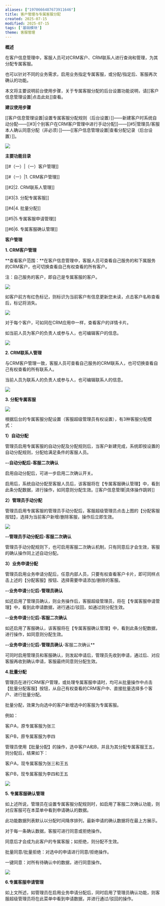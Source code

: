 ```yaml
---
aliases: ["1970666487673911646"]
title: 客户管理与专属客服分配
created: 2025-07-15
modified: 2025-07-15
tags: ['基础模块']
theme: 客服管理
---
```


**概述**

在客户信息管理中，客服人员可对CRM客户、CRM联系人进行查询和管理，为其分配专属客服。

也可以针对不同的业务需求，启用业务指定专属客服，或分配/指定后、客服再次确认的功能。

本文将主要说明前台使用步骤，关于专属客服分配的后台设置功能说明，请[[客户信息管理设置|点击此处]]查看。

**建议使用步骤**

[[客户信息管理设置|设置专属客服分配规则（后台设置）]]——新建客户时系统自动分配——[[#3|个别客户在CRM客户管理中进行手动分配]]——[[#5|管理员/客服本人确认同意分配（非必须）]]——[[客户信息管理设置|查看分配记录（后台设置）]]。

![](https://myhelpdoc.oss-cn-heyuan.aliyuncs.com/mdimages/5d3c7e2bf43e7b780ae66b9b6135c94b.jpg)

**主要功能目录**

[[#（一）|（一）客户管理]]

[[#（一）|1. CRM客户管理]]

[[#2|2. CRM联系人管理]]

[[#3|3. 分配专属客服]]

[[#4|4. 批量分配]]

[[#5|5.专属客服申请管理]]

[[#6|6. 专属客服确认管理]]

**客户管理**

**1. CRM客户管理**

**查看客户范围：**在客户信息管理中，客服人员可查看自己服务的和下属服务的CRM客户，也可切换查看自己有权查看的所有客户。

注：自己服务的客户，即自己是专属客服的客户。

![](https://myhelpdoc.oss-cn-heyuan.aliyuncs.com/mdimages/45aff3ce2a904e53076d73cdac52c7de.jpg)

如客户前方有红色标记，则标识为当前客户有信息更新您未读，点击客户名称查看后，标记将消失。

![](https://myhelpdoc.oss-cn-heyuan.aliyuncs.com/mdimages/6c4e98e09d1945ca63a18640089dbb40.jpg)

对于每个客户，可如同在CRM应用中一样，查看客户的详情卡片。

如当前人员为客户的负责人或参与人，也可编辑客户的信息。

![](https://myhelpdoc.oss-cn-heyuan.aliyuncs.com/mdimages/79fa69ecaaaed2600082e0eb84908d98.jpg)

**2. CRM联系人管理**

与CRM客户管理一致，客服人员可查看自己服务的CRM联系人，也可切换查看自己有权查看的所有联系人。

当前人员为联系人的负责人或参与人，也可编辑联系人的信息。

![](https://myhelpdoc.oss-cn-heyuan.aliyuncs.com/mdimages/b353dec1b561c893fcb11a0706647da8.jpg)

**3. 分配专属客服**

![](https://myhelpdoc.oss-cn-heyuan.aliyuncs.com/mdimages/59133e47bdc966af64442b8b609e21a4.jpg)

根据后台的专属客服分配设置（客服超级管理员有权设置），有3种客服分配模式：

**1）自动分配**

管理员启用专属客服的自动分配及分配规则后，当客户新建完成，系统即按设置的自动分配规则，分配给满足条件的客服人员。

**--自动分配后-客服二次确认**

启用自动分配后，可进一步启用二次确认开关。

启用后，系统自动分配至客服人员后，该客服将在【专属客服确认管理】中，看到此条分配数据，进行操作，如同意则分配生效。[[客户信息管理|具体操作跳转]]

**2）管理员手动分配**

管理员启用专属客服的管理员手动分配后，客服超级管理员点击上图的【分配客服按钮】，选择为当前客户新增/删除客服，操作后立即生效。

![](https://myhelpdoc.oss-cn-heyuan.aliyuncs.com/mdimages/2194719aa8ddeb4cca8e05f6755c79ba.jpg)

**--**管理员手动分配**后-客服二次确认**

管理员手动分配规则下，也可启用客服二次确认机制，只有同意后才会生效，客服的确认操作同上述自动分配。

**3）业务申请分配**

管理员启用业务申请分配后，任意内部人员，只要有权查看客户卡片，即可同样点击上述的【分配客服】按钮、选择需要申请添加/删除的客服。

**--业务申请**分配**后-管理员确认**

如还启用了管理员确认，则业务操作后，客服超级管理员，将在【专属客服申请管理】中，看到此申请数据，进行通过/驳回，如通过则分配生效。

**--业务申请**分配**后-客服二次确认**

如还启用了客服确认，该客服将在【专属客服确认管理】中，看到此条分配数据，进行操作，如同意则分配生效。

**--业务申请**分配**后-管理员确认**-客服二次确认**

可同时启用管理员和客服确认，则发起申请后，管理员先收到申请，通过后、对应客服再收到确认申请，客服最终同意则分配生效。

**4.批量分配**

管理员在进行CRM客户管理，或处理专属客服申请时，均可从批量操作中点击【批量分配客服】按钮，从自己有权查看的CRM客户中、直接批量选择多个客户、进行批量分配。

批量分配，效果为向选中的客户新增选中的客服为专属客服。

例如：

客户A，原专属客服为张三

客户B，原专属客服为李四

管理员使用【批量分配】的操作，选中客户A和B，并且为其分配专属客服王五，则分配后，结果如下：

客户A，现专属客服为张三和王五

客户B，现专属客服为李四和王五

![](https://myhelpdoc.oss-cn-heyuan.aliyuncs.com/mdimages/4d043067480011cf01ca1b8a52a35e9e.jpg)

**5. 专属客服确认管理**

如上述所说，管理员在设置专属客服分配规则时，如启用了客服二次确认功能，则对应客服可在本菜单中看到申请确认的数据。

此功能数据列表默认以分配时间降序排列，最新申请的确认数据将在最上方展示。

对于每一条确认数据，客服可进行同意或拒绝操作。

同意后才会成为此客户的专属客服；如拒绝，则分配不生效。

批量同意/批量拒绝：对选中的申请进行同意/拒绝操作。

一键同意：对所有待确认中的数据，进行同意操作。

![](https://myhelpdoc.oss-cn-heyuan.aliyuncs.com/mdimages/32852052f7a0138dbc887d365fa3bb1d.jpg)

**6.专属客服申请管理**

如上文所述，如管理员在启用业务申请分配后，同时启用了管理员确认功能，则客服超级管理员将在此菜单中看到申请数据，并进行通过/驳回的操作。

